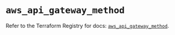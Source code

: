 # `aws_api_gateway_method`

Refer to the Terraform Registry for docs: [`aws_api_gateway_method`](https://registry.terraform.io/providers/hashicorp/aws/5.51.0/docs/resources/api_gateway_method).
